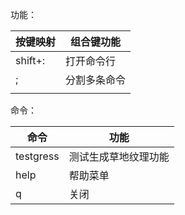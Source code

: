 功能：

| 按键映射 | 组合键功能   |
| -------- | ------------ |
| shift+:  | 打开命令行   |
| ;        | 分割多条命令 |
|          |              |

命令：

| 命令      | 功能                 |
| --------- | -------------------- |
| testgress | 测试生成草地纹理功能 |
| help      | 帮助菜单             |
| q         | 关闭                 |

